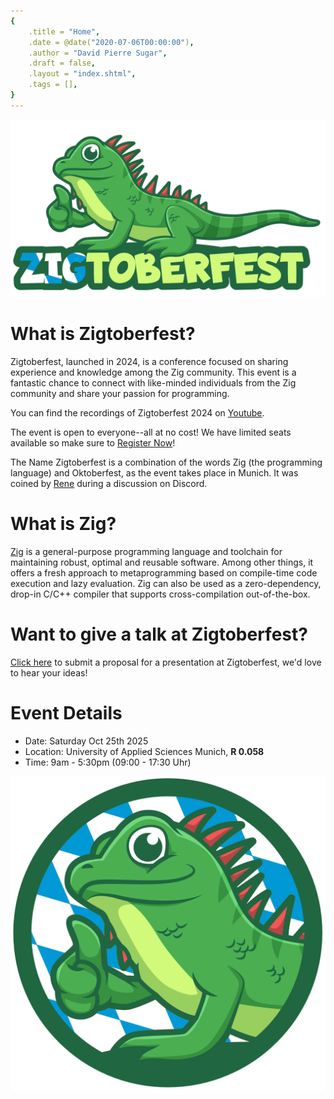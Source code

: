 ```yaml
---
{
    .title = "Home",
    .date = @date("2020-07-06T00:00:00"),
    .author = "David Pierre Sugar",
    .draft = false,
    .layout = "index.shtml",
    .tags = [],
}  
--- 
```


![](Zigtoberfest-02-bavaria.png)

# What is Zigtoberfest?
Zigtoberfest, launched in 2024, is a conference focused on sharing experience and knowledge among the Zig community. This event is a fantastic chance to connect with like-minded individuals from the Zig community and share your passion for programming. 

You can find the recordings of Zigtoberfest 2024 on [Youtube](https://www.youtube.com/@zigtoberfest/videos).

The event is open to everyone--all at no cost! We have limited seats available so make sure to <a href="https://www.eventbrite.de/e/zigtoberfest-2025-tickets-1209874409929?aff=oddtdtcreator" target="_blank">Register Now</a>!

The Name Zigtoberfest is a combination of the words Zig (the programming language) and Oktoberfest, as the event takes place in Munich. It was coined by [Rene](https://renerocks.ai/) during a discussion on Discord.

# What is Zig?

[Zig](https://ziglang.org/) is a general-purpose programming language and toolchain for maintaining robust, optimal and reusable software. Among other things, it offers a fresh approach to metaprogramming based on compile-time code execution and lazy evaluation. Zig can also be used as a zero-dependency, drop-in C/C++ compiler that supports cross-compilation out-of-the-box.

# Want to give a talk at Zigtoberfest?

[Click here](https://form.jotform.com/241586649790068) to submit a proposal for a presentation at Zigtoberfest, we'd love to hear your ideas!

# Event Details

- Date: Saturday Oct 25th 2025
- Location: University of Applied Sciences Munich, **R 0.058**
- Time: 9am - 5:30pm (09:00 - 17:30 Uhr)

![](Zigtoberfest-round.png)
